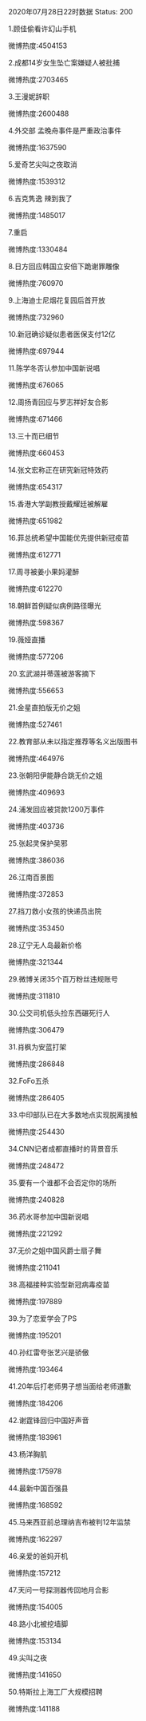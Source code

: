 2020年07月28日22时数据
Status: 200

1.顾佳偷看许幻山手机

微博热度:4504153

2.成都14岁女生坠亡案嫌疑人被批捕

微博热度:2703465

3.王漫妮辞职

微博热度:2600488

4.外交部 孟晚舟事件是严重政治事件

微博热度:1637590

5.爱奇艺尖叫之夜取消

微博热度:1539312

6.吉克隽逸 辣到我了

微博热度:1485017

7.重启

微博热度:1330484

8.日方回应韩国立安倍下跪谢罪雕像

微博热度:760970

9.上海迪士尼烟花复园后首开放

微博热度:732960

10.新冠确诊疑似患者医保支付12亿

微博热度:697944

11.陈学冬否认参加中国新说唱

微博热度:676065

12.周扬青回应与罗志祥好友合影

微博热度:671466

13.三十而已细节

微博热度:660453

14.张文宏称正在研究新冠特效药

微博热度:654317

15.香港大学副教授戴耀廷被解雇

微博热度:651982

16.菲总统希望中国能优先提供新冠疫苗

微博热度:612771

17.周寻被姜小果妈灌醉

微博热度:612270

18.朝鲜首例疑似病例路径曝光

微博热度:598367

19.薇娅直播

微博热度:577206

20.玄武湖并蒂莲被游客摘下

微博热度:556653

21.金星直拍版无价之姐

微博热度:527461

22.教育部从未以指定推荐等名义出版图书

微博热度:464976

23.张朝阳伊能静合跳无价之姐

微博热度:409693

24.浦发回应被贷款1200万事件

微博热度:403736

25.张起灵保护吴邪

微博热度:386036

26.江南百景图

微博热度:372853

27.挡刀救小女孩的快递员出院

微博热度:353450

28.辽宁无人岛最新价格

微博热度:321344

29.微博关闭35个百万粉丝违规账号

微博热度:311810

30.公交司机低头捡东西碾死行人

微博热度:306479

31.肖枫为安蓝打架

微博热度:286848

32.FoFo五杀

微博热度:286405

33.中印部队已在大多数地点实现脱离接触

微博热度:254430

34.CNN记者成都直播时的背景音乐

微博热度:248472

35.要有一个谁都不会否定你的场所

微博热度:240828

36.药水哥参加中国新说唱

微博热度:221292

37.无价之姐中国风爵士扇子舞

微博热度:211041

38.高福接种实验型新冠病毒疫苗

微博热度:197889

39.为了恋爱学会了PS

微博热度:195201

40.孙红雷夸张艺兴是骄傲

微博热度:193464

41.20年后打老师男子想当面给老师道歉

微博热度:184206

42.谢霆锋回归中国好声音

微博热度:183961

43.杨洋胸肌

微博热度:175978

44.最新中国百强县

微博热度:168592

45.马来西亚前总理纳吉布被判12年监禁

微博热度:162297

46.亲爱的爸妈开机

微博热度:157212

47.天问一号探测器传回地月合影

微博热度:154005

48.路小北被挖墙脚

微博热度:153134

49.尖叫之夜

微博热度:141650

50.特斯拉上海工厂大规模招聘

微博热度:141188

